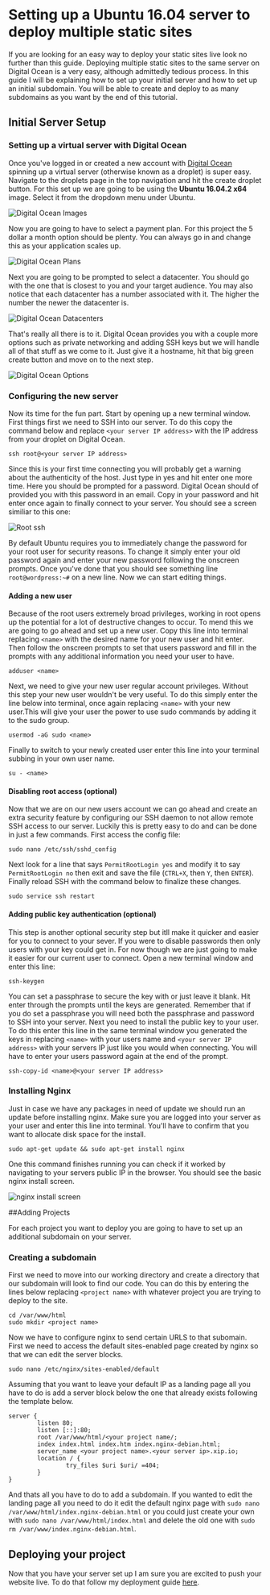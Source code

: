 # Setting up a Ubuntu 16.04 server to deploy multiple static sites

If you are looking for an easy way to deploy your static sites live look no further than this guide. Deploying multiple static sites to the same server on Digital Ocean is a very easy, although admittedly tedious process. In this guide I will be explaining how to set up your initial server and how to set up an initial subdomain. You will be able to create and deploy to as many subdomains as you want by the end of this tutorial. 

## Initial Server Setup
### Setting up a virtual server with Digital Ocean
Once you've logged in or created a new account with [Digital Ocean]('https://www.digitalocean.com/') spinning up a virtual server (otherwise known as a droplet) is super easy. Navigate to the droplets page in the top navigation and hit the create droplet button. For this set up we are going to be using the **Ubuntu 16.04.2 x64** image. Select it from the dropdown menu under Ubuntu.

![Digital Ocean Images](http://i.imgur.com/vha5P8m.png)

Now you are going to have to select a payment plan. For this project the 5 dollar a month option should be plenty. You can always go in and change this as your application scales up.

![Digital Ocean Plans](http://i.imgur.com/lXhXhlp.png)

Next you are going to be prompted to select a datacenter. You should go with the one that is closest to you and your target audience. You may also notice that each datacenter has a number associated with it. The higher the number the newer the datacenter is.

![Digital Ocean Datacenters](http://i.imgur.com/l4QD4ks.png)

That's really all there is to it. Digital Ocean provides you with a couple more options such as private networking and adding SSH keys but we will handle all of that stuff as we come to it. Just give it a hostname, hit that big green create button and move on to the next step.

![Digital Ocean Options](http://i.imgur.com/ADtkDBx.png)

### Configuring the new server
Now its time for the fun part. Start by opening up a new terminal window. First things first we need to SSH into our server. To do this copy the command below and replace `<your server IP address>` with the IP address from your droplet on Digital Ocean.

```shell
ssh root@<your server IP address>
```

Since this is your first time connecting you will probably get a warning about the authenticity of the host. Just type in yes and hit enter one more time. Here you should be prompted for a password. Digital Ocean should of provided you with this password in an email. Copy in your password and hit enter once again to finally connect to your server. You should see a screen similiar to this one: 

![Root ssh](http://i.imgur.com/OITGzLK.png)

By default Ubuntu requires you to immediately change the password for your root user for security reasons. To change it simply enter your old password again and enter your new password following the onscreen prompts. Once you've done that you should see something line `root@wordpress:~#` on a new line. Now we can start editing things.

#### Adding a new user
Because of the root users extremely broad privileges, working in root opens up the potential for a lot of destructive changes to occur. To mend this we are going to go ahead and set up a new user. Copy this line into terminal replacing `<name>` with the desired name for your new user and hit enter. Then follow the onscreen prompts to set that users password and fill in the prompts with any additional information you need your user to have.

```shell
adduser <name>
```

Next, we need to give your new user regular account privileges. Without this step your new user wouldn't be very useful. To do this simply enter the line below into terminal, once again replacing `<name>` with your new user.This will give your user the power to use sudo commands by adding it to the sudo group.

```shell 
usermod -aG sudo <name>
```

Finally to switch to your newly created user enter this line into your terminal subbing in your own user name.

```shell 
su - <name>
```

#### Disabling root access (optional)
Now that we are on our new users account we can go ahead and create an extra security feature by configuring our SSH daemon to not allow remote SSH access to our server. Luckily this is pretty easy to do and can be done in just a few commands. First access the config file:

```shell
sudo nano /etc/ssh/sshd_config
``` 

Next look for a line that says `PermitRootLogin yes` and modify it to say `PermitRootLogin no` then exit and save the file (`CTRL+X`, then `Y`, then `ENTER`). Finally reload SSH with the command below to finalize these changes.

```shell
sudo service ssh restart
```

#### Adding public key authentication (optional)
This step is another optional security step but itll make it quicker and easier for you to connect to your sever. If you were to disable passwords then only users with your key could get in. For now though we are just going to make it easier for our current user to connect. Open a new terminal window and enter this line: 

```shell
ssh-keygen
```

You can set a passphrase to secure the key with or just leave it blank. Hit enter through the prompts until the keys are generated. Remember that if you do set a passphrase you will need both the passphrase and password to SSH into your server. Next you need to install the public key to your user. To do this enter this line in the same terminal window you generated the keys in replacing `<name>` with your users name and `<your server IP address>` with your servers IP just like you would when connecting. You will have to enter your users password again at the end of the prompt.

```shell
ssh-copy-id <name>@<your server IP address> 
```

### Installing Nginx
Just in case we have any packages in need of update we should run an update before installing nginx. Make sure you are logged into your server as your user and enter this line into terminal. You'll have to confirm that you want to allocate disk space for the install. 

```shell
sudo apt-get update && sudo apt-get install nginx
```

One this command finishes running you can check if it worked by navigating to your servers public IP in the browser. You should see the basic nginx install screen.

![nginx install screen](http://i.imgur.com/gniYuwZ.png)

##Adding Projects

For each project you want to deploy you are going to have to set up an additional subdomain on your server.

### Creating a subdomain

First we need to move into our working directory and create a directory that our subdomain will look to find our code. You can do this by entering the lines below replacing `<project name>` with whatever project you are trying to deploy to the site.

```shell
cd /var/www/html
sudo mkdir <project name>
```

Now we have to configure nginx to send certain URLS to that subomain. First we need to access the default sites-enabled page created by nginx so that we can edit the server blocks.

```shell
sudo nano /etc/nginx/sites-enabled/default
```

Assuming that you want to leave your default IP as a landing page all you have to do is add a server block below the one that already exists following the template below. 


```shell
server {
        listen 80;
        listen [::]:80;
        root /var/www/html/<your project name/;
        index index.html index.htm index.nginx-debian.html;
        server_name <your project name>.<your server ip>.xip.io;
        location / {
                try_files $uri $uri/ =404;
        }
}
```
And thats all you have to do to add a subdomain. If you wanted to edit the landing page all you need to do it edit the default nginx page with `sudo nano /var/www/html/index.nginx-debian.html` or you could just create your own with `sudo nano /var/www/html/index.html` and delete the old one with `sudo rm /var/www/index.nginx-debian.html`.

## Deploying your project
Now that you have your server set up I am sure you are excited to push your website live. To do that follow my deployment guide [here](https://github.com/spencerlee200/static-sites-pipeline). 



